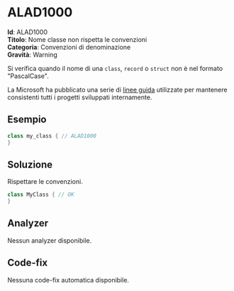 <!--
SPDX-FileCopyrightText: 2022 ALAD SRL <info@alad.cloud>

SPDX-License-Identifier: MIT
-->

# ALAD1000

**Id**: ALAD1000\
**Titolo**: Nome classe non rispetta le convenzioni\
**Categoria**: Convenzioni di denominazione\
**Gravità**: Warning

Si verifica quando il nome di una `class`, `record` o `struct` non è nel formato
"PascalCase".

La Microsoft ha pubblicato una serie di
[linee guida](https://learn.microsoft.com/dotnet/csharp/fundamentals/coding-style/coding-conventions)
utilizzate per mantenere consistenti tutti i progetti sviluppati internamente.


## Esempio

```csharp
class my_class { // ALAD1000
}
```


## Soluzione

Rispettare le convenzioni.

```csharp
class MyClass { // OK
}
```


## Analyzer

Nessun analyzer disponibile.


## Code-fix

Nessuna code-fix automatica disponibile.
